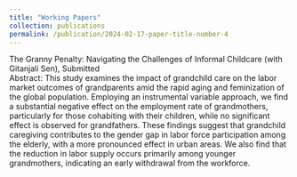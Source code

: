 ```yaml
---
title: "Working Papers"
collection: publications
permalink: /publication/2024-02-17-paper-title-number-4
---
```

The Granny Penalty: Navigating the Challenges of Informal Childcare (with Gitanjali Sen), Submitted  
Abstract: This study examines the impact of grandchild care on the labor market outcomes of grandparents amid the rapid aging and feminization of the global population. Employing an instrumental variable approach, we find a substantial negative effect on the employment rate of grandmothers, particularly for those cohabiting with their children, while no significant effect is observed for grandfathers. These findings suggest that grandchild caregiving contributes to the gender gap in labor force participation among the elderly, with a more pronounced effect in urban areas. We also find that the reduction in labor supply occurs primarily among younger grandmothers, indicating an early withdrawal from the workforce.

